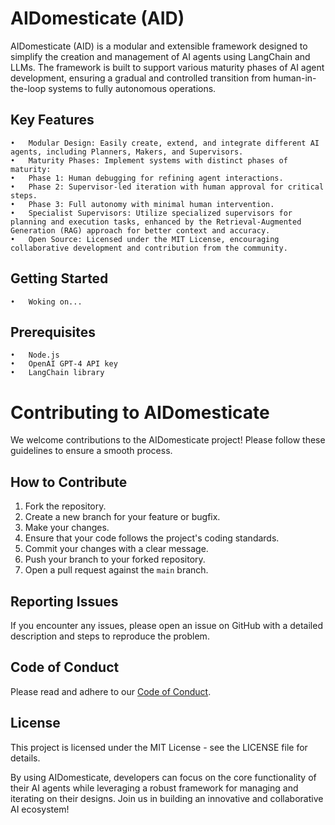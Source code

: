 # AIDomesticate (AID)

AIDomesticate (AID) is a modular and extensible framework designed to simplify the creation and management of AI agents using LangChain and LLMs. The framework is built to support various maturity phases of AI agent development, ensuring a gradual and controlled transition from human-in-the-loop systems to fully autonomous operations.

## Key Features

    •	Modular Design: Easily create, extend, and integrate different AI agents, including Planners, Makers, and Supervisors.
    •	Maturity Phases: Implement systems with distinct phases of maturity:
    •	Phase 1: Human debugging for refining agent interactions.
    •	Phase 2: Supervisor-led iteration with human approval for critical steps.
    •	Phase 3: Full autonomy with minimal human intervention.
    •	Specialist Supervisors: Utilize specialized supervisors for planning and execution tasks, enhanced by the Retrieval-Augmented Generation (RAG) approach for better context and accuracy.
    •	Open Source: Licensed under the MIT License, encouraging collaborative development and contribution from the community.

## Getting Started

    •	Woking on...

## Prerequisites

    •	Node.js
    •	OpenAI GPT-4 API key
    •	LangChain library

# Contributing to AIDomesticate

We welcome contributions to the AIDomesticate project! Please follow these guidelines to ensure a smooth process.

## How to Contribute

1. Fork the repository.
2. Create a new branch for your feature or bugfix.
3. Make your changes.
4. Ensure that your code follows the project's coding standards.
5. Commit your changes with a clear message.
6. Push your branch to your forked repository.
7. Open a pull request against the `main` branch.

## Reporting Issues

If you encounter any issues, please open an issue on GitHub with a detailed description and steps to reproduce the problem.

## Code of Conduct

Please read and adhere to our [Code of Conduct](../main.docs/CODE_OF_CONDUCT.md).

## License

This project is licensed under the MIT License - see the LICENSE file for details.

By using AIDomesticate, developers can focus on the core functionality of their AI agents while leveraging a robust framework for managing and iterating on their designs. Join us in building an innovative and collaborative AI ecosystem!
